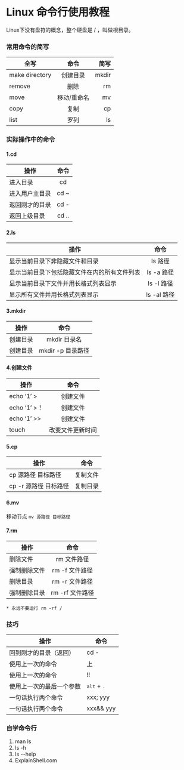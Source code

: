 
# Linux 命令行使用教程

Linux下没有盘符的概念，整个硬盘是 / ，叫做根目录。

### 常用命令的简写
|全写     | 命令          | 简写 |
| ------------- |:-------------:| -----:|
|make directory      | 创建目录 | mkdir |
| remove  | 删除   |   rm |
| move | 移动/重命名      |  mv |
|copy    |复制 |  cp   |
| list  |罗列   |  ls |

### 实际操作中的命令
#### 1.cd
|操作    | 命令   |
| ------- |:-------:|
|进入目录 | cd |
|进入用户主目录 | cd ~|
|返回刚才的目录 | cd -|
|返回上级目录|cd ..|

#### 2.ls
|操作|命令|
| ------- |:-------:|
|显示当前目录下非隐藏文件和目录 | ls 路径 |
|显示当前目录下包括隐藏文件在内的所有文件列表 | ls -a 路径 |
|显示当前目录下文件并用长格式列表显示 | ls -l 路径 |
|显示所有文件并用长格式列表显示| ls -al 路径 |

#### 3.mkdir
|操作    | 命令   |
| ------- |:-------:|
|创建目录 | mkdir 目录名 |
| 创建目录| mkdir -p 目录路径|

#### 4.创建文件
|操作    | 命令   |
| ------- |:-------:|
|echo ‘1’ >|创建文件|
|echo ‘1’ >！|创建文件|
|echo ‘1’ >>|创建文件|
|touch|改变文件更新时间|

#### 5.cp
|操作    | 命令   |
| ------- |:-------:|
|cp 源路径 目标路径|复制文件|
|cp -r 源路径 目标路径|复制目录|

#### 6.mv
移动节点
`mv 源路径 目标路径`

#### 7.rm
|操作    | 命令   |
| ------- |:-------:|
|删除文件|rm 文件路径|
|强制删除文件|rm -f 文件路径|
|删除目录|rm -r 文件路径|
|强制删除目录|rm -rf 文件路径|
`* 永远不要运行 rm -rf /`

### 技巧
操作                     | 命令
-------------------------|-------------------------------|
回到刚才的目录（返回）   | cd -
使用上一次的命令         | 上
使用上一次的命令         | !!
使用上一次的最后一个参数 | <kbd>alt</kbd> + <kbd>.</kbd>
一句话执行两个命令       | xxx; yyy
一句话执行两个命令       | xxx&& yyy

### 自学命令行
1. man ls
2. ls -h
3. ls --help
4. ExplainShell.com

